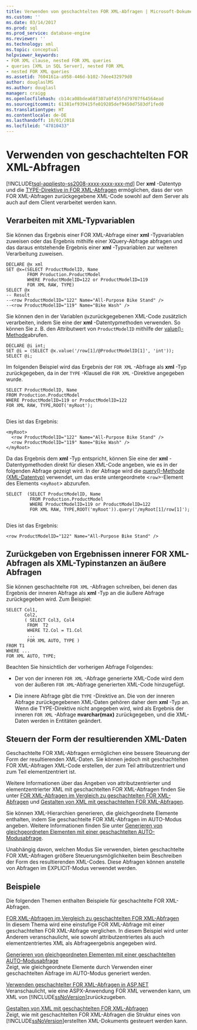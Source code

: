 ```yaml
---
title: Verwenden von geschachtelten FOR XML-Abfragen | Microsoft-Dokumentation
ms.custom: ''
ms.date: 03/14/2017
ms.prod: sql
ms.prod_service: database-engine
ms.reviewer: ''
ms.technology: xml
ms.topic: conceptual
helpviewer_keywords:
- FOR XML clause, nested FOR XML queries
- queries [XML in SQL Server], nested FOR XML
- nested FOR XML queries
ms.assetid: 7604161a-a958-446d-b102-7dee432979d0
author: douglaslMS
ms.author: douglasl
manager: craigg
ms.openlocfilehash: cb14ca08bdea68f307a0f455fd79707f64564ead
ms.sourcegitcommit: 61381ef939415fe019285def9450d7583df1fed0
ms.translationtype: HT
ms.contentlocale: de-DE
ms.lasthandoff: 10/01/2018
ms.locfileid: "47810433"
---
```

# <a name="use-nested-for-xml-queries"></a>Verwenden von geschachtelten FOR XML-Abfragen
[!INCLUDE[tsql-appliesto-ss2008-xxxx-xxxx-xxx-md](../../includes/tsql-appliesto-ss2008-xxxx-xxxx-xxx-md.md)]
  Der **xml** -Datentyp und die [TYPE-Direktive in FOR XML-Abfragen](../../relational-databases/xml/type-directive-in-for-xml-queries.md) ermöglichen, dass der von FOR XML-Abfragen zurückgegebene XML-Code sowohl auf dem Server als auch auf dem Client verarbeitet werden kann.  
  
## <a name="processing-with-xml-type-variables"></a>Verarbeiten mit XML-Typvariablen  
 Sie können das Ergebnis einer FOR XML-Abfrage einer **xml** -Typvariablen zuweisen oder das Ergebnis mithilfe einer XQuery-Abfrage abfragen und das daraus entstehende Ergebnis einer **xml** -Typvariablen zur weiteren Verarbeitung zuweisen.  
  
```  
DECLARE @x xml  
SET @x=(SELECT ProductModelID, Name  
        FROM Production.ProductModel  
        WHERE ProductModelID=122 or ProductModelID=119  
        FOR XML RAW, TYPE)  
SELECT @x  
-- Result  
--<row ProductModelID="122" Name="All-Purpose Bike Stand" />  
--<row ProductModelID="119" Name="Bike Wash" />  
```  
  
 Sie können den in der Variablen `@x`zurückgegebenen XML-Code zusätzlich verarbeiten, indem Sie eine der **xml** -Datentypmethoden verwenden. So können Sie z. B. den Attributwert von `ProductModelID` mithilfe der [value()-Methode](../../t-sql/xml/value-method-xml-data-type.md)abrufen.  
  
```  
DECLARE @i int;  
SET @i = (SELECT @x.value('/row[1]/@ProductModelID[1]', 'int'));  
SELECT @i;  
```  
  
 Im folgenden Beispiel wird das Ergebnis der `FOR XML` -Abfrage als **xml** -Typ zurückgegeben, da in der `TYPE` -Klausel die `FOR XML` -Direktive angegeben wurde.  
  
```  
SELECT ProductModelID, Name  
FROM Production.ProductModel  
WHERE ProductModelID=119 or ProductModelID=122  
FOR XML RAW, TYPE,ROOT('myRoot');  
  
```  
  
 Dies ist das Ergebnis:  
  
```  
<myRoot>  
  <row ProductModelID="122" Name="All-Purpose Bike Stand" />  
  <row ProductModelID="119" Name="Bike Wash" />  
</myRoot>  
```  
  
 Da das Ergebnis dem **xml** -Typ entspricht, können Sie eine der **xml** -Datentypmethoden direkt für diesen XML-Code angeben, wie es in der folgenden Abfrage gezeigt wird. In der Abfrage wird die [query()-Methode (XML-Datentyp)](../../t-sql/xml/query-method-xml-data-type.md) verwendet, um das erste untergeordnete <`row`>-Element des Elements <`myRoot`> abzurufen.  
  
```  
SELECT  (SELECT ProductModelID, Name  
         FROM Production.ProductModel  
         WHERE ProductModelID=119 or ProductModelID=122  
         FOR XML RAW, TYPE,ROOT('myRoot')).query('/myRoot[1]/row[1]');  
  
```  
  
 Dies ist das Ergebnis:  
  
```  
<row ProductModelID="122" Name="All-Purpose Bike Stand" />  
```  
  
## <a name="returning-inner-for-xml-query-results-to-outer-queries-as-xml-type-instances"></a>Zurückgeben von Ergebnissen innerer FOR XML-Abfragen als XML-Typinstanzen an äußere Abfragen  
 Sie können geschachtelte `FOR XML` -Abfragen schreiben, bei denen das Ergebnis der inneren Abfrage als **xml** -Typ an die äußere Abfrage zurückgegeben wird. Zum Beispiel:  
  
```  
SELECT Col1,   
       Col2,   
       ( SELECT Col3, Col4   
        FROM  T2  
        WHERE T2.Col = T1.Col  
        ...  
        FOR XML AUTO, TYPE )  
FROM T1  
WHERE ...  
FOR XML AUTO, TYPE;  
```  
  
 Beachten Sie hinsichtlich der vorherigen Abfrage Folgendes:  
  
-   Der von der inneren `FOR XML` -Abfrage generierte XML-Code wird dem von der äußeren `FOR XML`-Abfrage generierten XML-Code hinzugefügt.  
  
-   Die innere Abfrage gibt die `TYPE` -Direktive an. Die von der inneren Abfrage zurückgegebenen XML-Daten gehören daher dem **xml** -Typ an. Wenn die TYPE-Direktive nicht angegeben wird, wird als Ergebnis der inneren `FOR XML` -Abfrage **nvarchar(max)** zurückgegeben, und die XML-Daten werden in Entitäten geändert.  
  
## <a name="controlling-the-shape-of-resulting-xml-data"></a>Steuern der Form der resultierenden XML-Daten  
 Geschachtelte FOR XML-Abfragen ermöglichen eine bessere Steuerung der Form der resultierenden XML-Daten. Sie können jedoch mit geschachtelten FOR XML-Abfragen XML-Code erstellen, der zum Teil attributzentriert und zum Teil elementzentriert ist.  
  
 Weitere Informationen über das Angeben von attributzentrierter und elementzentrierter XML mit geschachtelten FOR XML-Abfragen finden Sie unter [FOR XML-Abfragen im Vergleich zu geschachtelten FOR XML-Abfragen](../../relational-databases/xml/for-xml-query-compared-to-nested-for-xml-query.md) und [Gestalten von XML mit geschachtelten FOR XML-Abfragen](../../relational-databases/xml/shape-xml-with-nested-for-xml-queries.md).  
  
 Sie können XML-Hierarchien generieren, die gleichgeordnete Elemente enthalten, indem Sie geschachtelte FOR XML-Abfragen im AUTO-Modus angeben. Weitere Informationen finden Sie unter [Generieren von gleichgeordneten Elementen mit einer geschachtelten AUTO-Modusabfrage](../../relational-databases/xml/generate-siblings-with-a-nested-auto-mode-query.md).  
  
 Unabhängig davon, welchen Modus Sie verwenden, bieten geschachtelte FOR XML-Abfragen größere Steuerungsmöglichkeiten beim Beschreiben der Form des resultierenden XML-Codes. Diese Abfragen können anstelle von Abfragen im EXPLICIT-Modus verwendet werden.  
  
## <a name="examples"></a>Beispiele  
 Die folgenden Themen enthalten Beispiele für geschachtelte FOR XML-Abfragen.  
  
 [FOR XML-Abfragen im Vergleich zu geschachtelten FOR XML-Abfragen](../../relational-databases/xml/for-xml-query-compared-to-nested-for-xml-query.md)  
 In diesem Thema wird eine einstufige FOR XML-Abfrage mit einer geschachtelten FOR XML-Abfrage verglichen. In diesem Beispiel wird unter Anderem veranschaulicht, wie sowohl attributzentriertes als auch elementzentriertes XML als Abfrageergebnis angegeben wird.  
  
 [Generieren von gleichgeordneten Elementen mit einer geschachtelten AUTO-Modusabfrage](../../relational-databases/xml/generate-siblings-with-a-nested-auto-mode-query.md)  
 Zeigt, wie gleichgeordnete Elemente durch Verwenden einer geschachtelten Abfrage im AUTO-Modus generiert werden.  
  
 [Verwenden geschachtelter FOR XML-Abfragen in ASP.NET](../../relational-databases/xml/use-nested-for-xml-queries-in-asp-net.md)  
 Veranschaulicht, wie eine ASPX-Anwendung FOR XML verwenden kann, um XML von [!INCLUDE[ssNoVersion](../../includes/ssnoversion-md.md)]zurückzugeben.  
  
 [Gestalten von XML mit geschachtelten FOR XML-Abfragen](../../relational-databases/xml/shape-xml-with-nested-for-xml-queries.md)  
 Zeigt, wie mit geschachtelten FOR XML-Abfragen die Struktur eines von [!INCLUDE[ssNoVersion](../../includes/ssnoversion-md.md)]erstellten XML-Dokuments gesteuert werden kann.  
  
  
